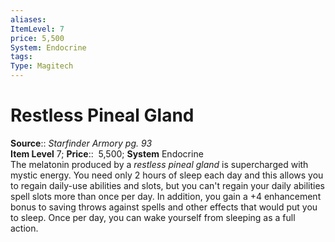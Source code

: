 ```yaml
---
aliases: 
ItemLevel: 7
price: 5,500
System: Endocrine
tags: 
Type: Magitech
---
```


# Restless Pineal Gland

**Source**:: _Starfinder Armory pg. 93_  
**Item Level** 7;
**Price**::  5,500; **System** Endocrine  
The melatonin produced by a _restless pineal gland_ is supercharged with mystic energy. You need only 2 hours of sleep each day and this allows you to regain daily-use abilities and slots, but you can't regain your daily abilities spell slots more than once per day. In addition, you gain a +4 enhancement bonus to saving throws against spells and other effects that would put you to sleep. Once per day, you can wake yourself from sleeping as a full action.
